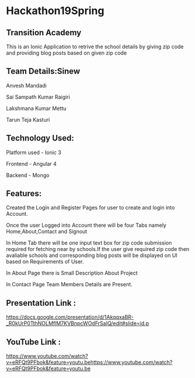# Hackathon19Spring

## Transition Academy
This is an Ionic Application to retrive the school details by giving zip code and providing blog posts based on given zip code

## Team Details:Sinew

Anvesh Mandadi

Sai Sampath Kumar Raigiri

Lakshmana Kumar Mettu

Tarun Teja Kasturi

## Technology Used:

Platform used - Ionic 3

Frontend - Angular 4

Backend - Mongo

## Features:
Created the Login and Register Pages for user to create and login into Account.

Once the user Logged into Account there will be four Tabs namely Home,About,Contact and Signout

In Home Tab there will be one input text box for zip code submission required for fetching near by schools.If the user give required zip code then avaliable schools  and corresponding blog posts will be displayed on UI based on Requirements of User.

In About Page there is Small Description About Project

In Contact Page Team Members Details are Present.

## Presentation Link :
https://docs.google.com/presentation/d/1AkqqxaBR-_R0kUrP0TthNOLMflM7KVBnpcWOdFrSaIQ/edit#slide=id.p

## YouTube Link :
https://www.youtube.com/watch?v=eRFQt9PFbok&feature=youtu.behttps://www.youtube.com/watch?v=eRFQt9PFbok&feature=youtu.be


